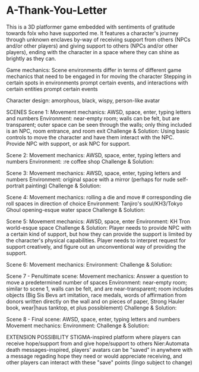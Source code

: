 # A-Thank-You-Letter
This is a 3D platformer game embedded with sentiments of gratitude towards folx who have supported me. It features a character's journey through unknown enclaves by-way of receiving support from others (NPCs and/or other players) and giving support to others (NPCs and/or other players), ending with the character in a space where they can shine as brightly as they can.



Game mechanics:
Scene environments differ in terms of different game mechanics that need to be engaged in for moving the character
Stepping in certain spots in environments prompt certain events, and interactions with certain entities prompt certain events



Character design:
amorphous, black, wispy, person-like avatar



SCENES
Scene 1:
Movement mechanics: AWSD, space, enter, typing letters and numbers
Environment: near-empty room; walls can be felt, but are transparent; outer space can be seen through the walls; only thing included is an NPC, room entrance, and room exit
Challenge & Solution: Using basic controls to move the character and have them interact with the NPC. Provide NPC with support, or ask NPC for support.

Scene 2:
Movement mechanics: AWSD, space, enter, typing letters and numbers
Environment: :re coffee shop
Challenge & Solution: 

Scene 3:
Movement mechanics: AWSD, space, enter, typing letters and numbers
Environment: original space with a mirror (perhaps for nude self-portrait painting)
Challenge & Solution: 

Scene 4:
Movement mechanics: rolling a die and move # corresponding die roll spaces in direction of choice
Environment: Tanjiro's soul/KH3/Tokyo Ghoul opening-esque water space
Challenge & Solution: 

Scene 5:
Movement mechanics: AWSD, space, enter
Environment: KH Tron world-esque space
Challenge & Solution: Player needs to provide NPC with a certain kind of support, but how they can provide the support is limited by the character's physical capabilities. Player needs to interpret request for support creatively, and figure out an unconventional way of providing the support.

Scene 6:
Movement mechanics: 
Environment:
Challenge & Solution: 

Scene 7 - Penultimate scene:
Movement mechanics: Answer a question to move a predetermined number of spaces
Environment: near-empty room; similar to scene 1, walls can be felt, and are near-transparent; room includes objects (Big Sis Bevs art imitation, race medals, words of affirmation from donors written directly on the wall and on pieces of paper, Strong Hauler book, wear|haus tanktop, et plus possiblement)
Challenge & Solution:

Scene 8 - Final scene: AWSD, space, enter, typing letters and numbers
Movement mechanics:
Environment:
Challenge & Solution:



EXTENSION POSSIBILITY
STIGMA-inspired
platform where players can receive hope/support from and give hope/support to others
Nier:Automata death messages-inspired, players' avatars can be "saved" in anywhere with a message regading hope they need or would appreciate receiving, and other players can interact with these "save" points (lingo subject to change)
